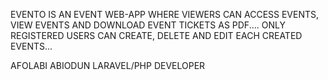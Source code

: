 EVENTO IS AN EVENT WEB-APP WHERE VIEWERS CAN ACCESS EVENTS, VIEW EVENTS AND DOWNLOAD EVENT TICKETS AS PDF.... ONLY REGISTERED USERS CAN CREATE, DELETE AND EDIT EACH CREATED EVENTS...

AFOLABI ABIODUN
LARAVEL/PHP DEVELOPER
